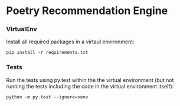 # Poetry Recommendation Engine

### VirtualEnv
Install all required packages in a virtaul environment:

`pip install -r requirements.txt`

### Tests
Run the tests using py.test within the the virtual environment (but not running the tests including the code in the virtual environment itself):

`python -m py.test --ignore=venv`